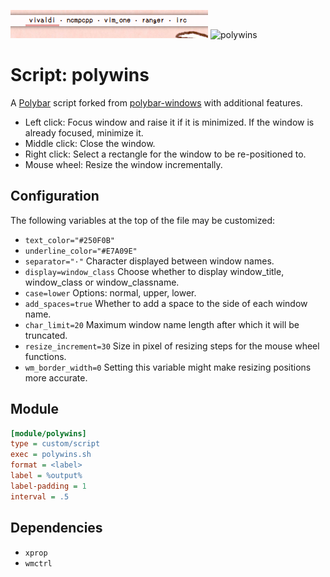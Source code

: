 ![polywins](screenshots/polywins.png)
![polywins](screenshots/demonstration.gif)

# Script: polywins
A [Polybar](https://github.com/jaagr/polybar) script forked from [polybar-windows](https://github.com/aroma1994/polybar-windows) with additional features.
* Left click: Focus window and raise it if it is minimized. If the window is already focused, minimize it.
* Middle click: Close the window.
* Right click: Select a rectangle for the window to be re-positioned to.
* Mouse wheel: Resize the window incrementally.


## Configuration

The following variables at the top of the file may be customized:
* `text_color="#250F0B"`
* `underline_color="#E7A09E"`
* `separator="·"` Character displayed between window names.
* `display=window_class` Choose whether to display window_title, window_class or window_classname.
* `case=lower` Options: normal, upper, lower.
* `add_spaces=true` Whether to add a space to the side of each window name.
* `char_limit=20` Maximum window name length after which it will be truncated.
* `resize_increment=30` Size in pixel of resizing steps for the mouse wheel functions.
* `wm_border_width=0` Setting this variable might make resizing positions more accurate.


## Module

```ini
[module/polywins]
type = custom/script
exec = polywins.sh
format = <label>
label = %output%
label-padding = 1
interval = .5
```

## Dependencies

* `xprop`
* `wmctrl`
